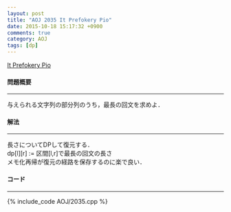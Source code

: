 ```yaml
---
layout: post
title: "AOJ 2035 It Prefokery Pio"
date: 2015-10-18 15:17:32 +0900
comments: true
category: AOJ
tags: [dp]
---
```


[It Prefokery Pio](http://judge.u-aizu.ac.jp/onlinejudge/description.jsp?id=2035)

#### 問題概要

****

与えられる文字列の部分列のうち，最長の回文を求めよ．

#### 解法

****

長さについてDPして復元する．  
dp\[l\]\[r\] := 区間\[l,r\]で最長の回文の長さ  
メモ化再帰が復元の経路を保存するのに楽で良い．

#### コード

****

{% include_code AOJ/2035.cpp %}
